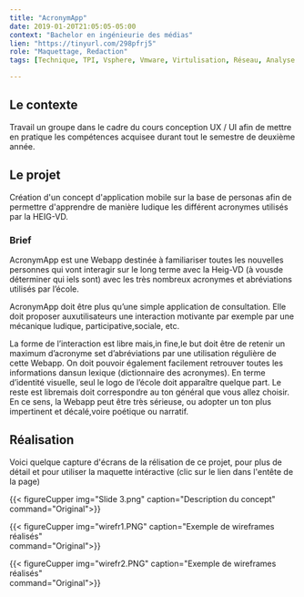 ```yaml
---
title: "AcronymApp"
date: 2019-01-20T21:05:05-05:00
context: "Bachelor en ingénieurie des médias"
lien: "https://tinyurl.com/298pfrj5"
role: "Maquettage, Redaction"
tags: [Technique, TPI, Vsphere, Vmware, Virtulisation, Réseau, Analyse ]

---
```


## Le contexte
Travail un groupe dans le cadre du cours conception UX / UI afin de mettre en pratique les compétences acquisee durant tout le semestre de deuxième année.

## Le projet
Création d'un concept d'application mobile sur la base de personas afin de permettre d'apprendre de manière ludique les différent acronymes utilisés par la HEIG-VD.

### Brief 
AcronymApp est une Webapp destinée à familiariser toutes les nouvelles personnes qui vont interagir sur le long terme avec la Heig-VD (à vousde déterminer qui iels sont) avec les très nombreux acronymes et abréviations utilisés par l’école.

AcronymApp doit être plus qu’une simple application de consultation. Elle doit proposer auxutilisateurs une interaction motivante par exemple par une mécanique ludique, participative,sociale, etc.

La forme de l’interaction est libre mais,in fine,le but doit être de retenir un maximum d’acronyme set d’abréviations par une utilisation régulière de cette Webapp. On doit pouvoir également facilement retrouver toutes les informations dansun lexique (dictionnaire des acronymes). En terme d’identité visuelle, seul le logo de l’école doit apparaître quelque part. Le reste est libremais doit correspondre au ton général que vous allez choisir. En ce sens, la Webapp peut être très sérieuse, ou adopter un ton plus impertinent et décalé,voire poétique ou narratif.

## Réalisation
Voici quelque capture d'écrans de la rélisation de ce projet, pour plus de détail et pour utiliser la maquette intéractive (clic sur le lien dans l'entête de la page)


  {{< figureCupper
img="Slide 3.png" 
caption="Description du concept"  
command="Original">}}


  {{< figureCupper
img="wirefr1.PNG" 
caption="Exemple de wireframes réalisés"  
command="Original">}}


  {{< figureCupper
img="wirefr2.PNG" 
caption="Exemple de wireframes réalisés"  
command="Original">}}
